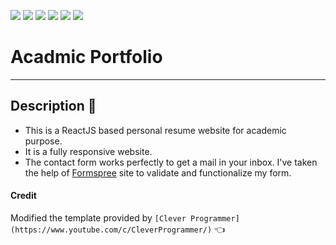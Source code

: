 ![](https://img.shields.io/badge/react-used-fff7f8?colorA=0088cc&colorB=61DAFB&style=for-the-badge&logo=react)
![](https://img.shields.io/badge/git-fff7f8?colorA=faf0f0&colorB=db4823&style=for-the-badge&logo=git)
![](https://img.shields.io/badge/github-fff7f8?colorA=080808&colorB=8a8a8a&style=for-the-badge&logo=github)
![](https://img.shields.io/badge/check_it-out-bee5ed?colorA=37b6bd&colorB=3c9bb5&style=for-the-badge)
![](https://img.shields.io/badge/made_with-♥-bee5ed?colorA=f5e856&colorB=ffa526&style=for-the-badge)
![](https://img.shields.io/badge/visual_studio_code-1.49.0-181717?colorA=5094cc&style=for-the-badge&logo=visual-studio-code)
# Acadmic Portfolio 
----
## Description :memo:
   * This is a ReactJS based personal resume website for academic purpose.
   * It is a fully responsive website.
   * The contact form works perfectly to get a mail in your inbox. I've taken the help of [Formspree](https://formspree.io/account/) site to validate and functionalize my form.
#### Credit
Modified the template provided by ```[Clever Programmer](https://www.youtube.com/c/CleverProgrammer/)``` :point_left:
